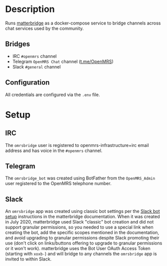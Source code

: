 # Description

Runs [matterbridge](https://github.com/42wim/matterbridge/) as a docker-compose service
to bridge channels across chat services used by the community.

## Bridges

- IRC `#openmrs` channel
- Telegram `OpenMRS Chat` channel ([t.me/OpenMRS](https://t.me/OpenMRS))
- Slack `#general` channel

## Configuration

All credentials are configured via the `.env` file.

# Setup

## IRC

The `omrsbridge` user is registered to openmrs-infrastructure+irc email address
and has voice in the `#openmrs` channel.

## Telegram

The `omrsbridge_bot` was created using BotFather from the `OpenMRS_Admin` user
registered to the OpenMRS telephone number.

## Slack

An `omrsbridge` app was created using classic bot settings per the
[Slack bot setup](https://github.com/42wim/matterbridge/wiki/Slack-bot-setup)
instructions in the matterbridge documentation. When it was created in July 2020,
matterbridge used Slack "classic" bot creation and did not support granular permissions,
so you needed to use a special link when creating the bot, add the specific scopes
mentioned in the documentation, and avoid upgrading to granular permissions despite
Slack promoting their use (don't click on links/buttons offering to upgrade to granular
permissions or it won't work). matterbridge uses the Bot User OAuth Access Token (starting
with `xoxb-`) and will bridge to any channels the `omrsbridge` app is invited to within
Slack.

